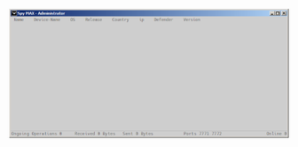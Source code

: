 ![Screenshot](https://raw.githubusercontent.com/Cryakl/Ultimate-RAT-Collection/refs/heads/main/SpyMax/SpyMax%202.0/Screenshot.png)
